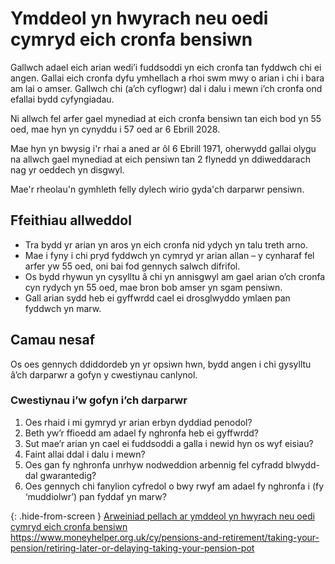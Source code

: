 # Ymddeol yn hwyrach neu oedi cymryd eich cronfa bensiwn

Gallwch adael eich arian wedi’i fuddsoddi yn eich cronfa tan fyddwch chi ei angen. Gallai eich cronfa dyfu ymhellach a rhoi swm mwy o arian i chi i bara am lai o amser. Gallwch chi (a’ch cyflogwr) dal i dalu i mewn i’ch cronfa ond efallai bydd cyfyngiadau.

Ni allwch fel arfer gael mynediad at eich cronfa bensiwn tan eich bod yn 55 oed, mae hyn yn cynyddu i 57 oed ar 6 Ebrill 2028.

Mae hyn yn bwysig i'r rhai a aned ar ôl 6 Ebrill 1971, oherwydd gallai olygu na allwch gael mynediad at eich pensiwn tan 2 flynedd yn ddiweddarach nag yr oeddech yn disgwyl.

Mae'r rheolau'n gymhleth felly dylech wirio gyda'ch darparwr pensiwn.

## Ffeithiau allweddol

* Tra bydd yr arian yn aros yn eich cronfa nid ydych yn talu treth arno.
* Mae i fyny i chi pryd fyddwch yn cymryd yr arian allan – y cynharaf fel arfer yw 55 oed, oni bai fod gennych salwch difrifol.
* Os bydd rhywun yn cysylltu â chi yn annisgwyl am gael arian o’ch cronfa cyn rydych yn 55 oed, mae bron bob amser yn sgam pensiwn.
* Gall arian sydd heb ei gyffwrdd cael ei drosglwyddo ymlaen pan fyddwch yn marw.

## Camau nesaf

Os oes gennych ddiddordeb yn yr opsiwn hwn, bydd angen i chi gysylltu â’ch darparwr a gofyn y cwestiynau canlynol.

### Cwestiynau i’w gofyn i’ch darparwr
1. Oes rhaid i mi gymryd yr arian erbyn dyddiad penodol?
2. Beth yw’r ffioedd am adael fy nghronfa heb ei gyffwrdd?
3. Sut mae’r arian yn cael ei fuddsoddi a galla i newid hyn os wyf eisiau?
4. Faint allai ddal i dalu i mewn?
5. Oes gan fy nghronfa unrhyw nodweddion arbennig fel cyfradd blwydd-dal gwarantedig?
6. Oes gennych chi fanylion cyfredol o bwy rwyf am adael fy nghronfa i (fy ‘muddiolwr’) pan fyddaf yn marw?

{: .hide-from-screen }
[Arweiniad pellach ar ymddeol yn hwyrach neu oedi cymryd eich cronfa bensiwn](https://www.moneyhelper.org.uk/cy/pensions-and-retirement/taking-your-pension/retiring-later-or-delaying-taking-your-pension-pot)<br>
https://www.moneyhelper.org.uk/cy/pensions-and-retirement/taking-your-pension/retiring-later-or-delaying-taking-your-pension-pot
